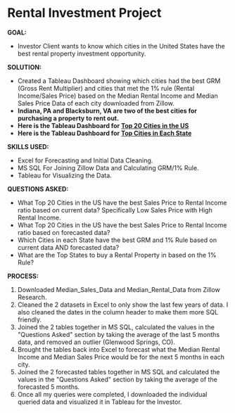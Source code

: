# Rental Investment Project

**GOAL:** 
- Investor Client wants to know which cities in the United States have the best rental property investment opportunity.

**SOLUTION:** 
- Created a Tableau Dashboard showing which cities had the best GRM (Gross Rent Multiplier) and cities that met the 1% rule (Rental Income/Sales Price) based on the Median Rental Income and Median Sales Price Data of each city downloaded from Zillow. 
- **Indiana, PA and Blacksburn, VA are two of the best cities for purchasing a property to rent out.**
- **Here is the Tableau Dashboard for [Top 20 Cities in the US](https://public.tableau.com/views/BestRegionsforRentalInvestors/TopRegions?:language=en-US&:display_count=n&:origin=viz_share_link)**
- **Here is the Tableau Dashboard for [Top Cities in Each State](https://public.tableau.com/views/BestRegionsPerStateforRentalInvestors/AllRegions?:language=en-US&publish=yes&:display_count=n&:origin=viz_share_link)**

**SKILLS USED:** 
- Excel for Forecasting and Initial Data Cleaning. 
- MS SQL For Joining Zillow Data and Calculating GRM/1% Rule.
- Tableau for Visualizing the Data.

**QUESTIONS ASKED:** 
- What Top 20 Cities in the US have the best Sales Price to Rental Income ratio based on current data? Specifically Low Sales Price with High Rental Income.
- What Top 20 Cities in the US have the best Sales Price to Rental Income ratio based on forecasted data?
- Which Cities in each State have the best GRM and 1% Rule based on current data AND forecasted data?
- What are the Top States to buy a Rental Property in based on the 1% Rule?
                 
**PROCESS:**
1. Downloaded Median_Sales_Data and Median_Rental_Data from Zillow Research.
2. Cleaned the 2 datasets in Excel to only show the last few years of data. I also cleaned the dates in the column header to make them more SQL friendly.
3. Joined the 2 tables together in MS SQL, calculated the values in the "Questions Asked" section by taking the average of the last 5 months data, and removed an outlier (Glenwood Springs, CO).
4. Brought the tables back into Excel to forecast what the Median Rental Income and Median Sales Price would be for the next 5 months in each city.
5. Joined the 2 forecasted tables together in MS SQL and calculated the values in the "Questions Asked" section by taking the average of the forecasted 5 months.
6. Once all my queries were completed, I downloaded the individual queried data and visualized it in Tableau for the Investor.
